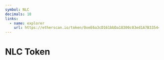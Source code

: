 ```yaml
---
symbol: NLC
decimals: 18
links:
  - name: explorer
    url: https://etherscan.io/token/0xeE6a3cD161bbDa18300c03ed1A7B33544c5dfC3c
---
```


# NLC Token

